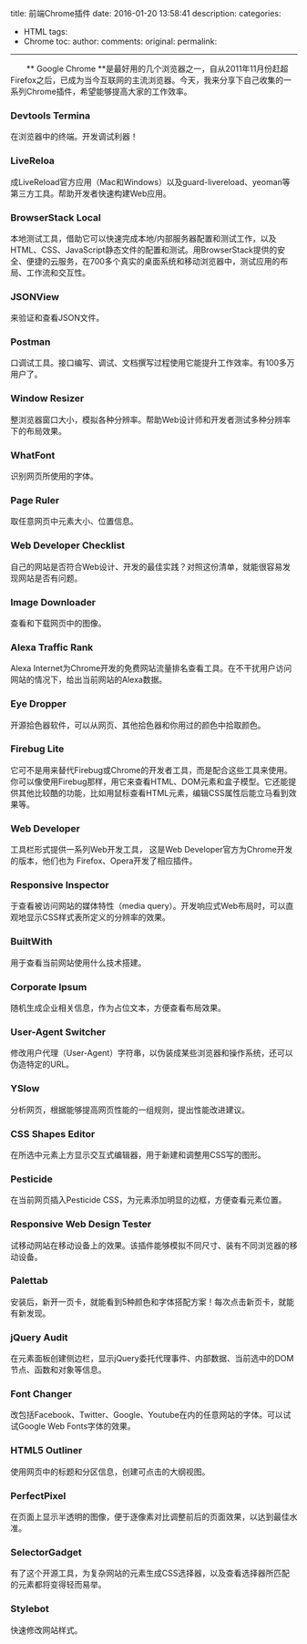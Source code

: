 title:  前端Chrome插件
date: 2016-01-20 13:58:41
description: 
categories:
- HTML
tags:
- Chrome
toc:
author:
comments:
original:
permalink: 
---
　　** Google Chrome **是最好用的几个浏览器之一，自从2011年11月份赶超Firefox之后，已成为当今互联网的主流浏览器。今天，我来分享下自己收集的一系列Chrome插件，希望能够提高大家的工作效率。
<!-- more -->

### Devtools Termina
在浏览器中的终端。开发调试利器！

### LiveReloa
成LiveReload官方应用（Mac和Windows）以及guard-livereload、yeoman等第三方工具。帮助开发者快速构建Web应用。

### BrowserStack Local
本地测试工具，借助它可以快速完成本地/内部服务器配置和测试工作，以及HTML、CSS、JavaScript静态文件的配置和测试。用BrowserStack提供的安全、便捷的云服务，在700多个真实的桌面系统和移动浏览器中，测试应用的布局、工作流和交互性。

### JSONView
来验证和查看JSON文件。

### Postman
口调试工具。接口编写、调试、文档撰写过程使用它能提升工作效率。有100多万用户了。

### Window Resizer
整浏览器窗口大小，模拟各种分辨率。帮助Web设计师和开发者测试多种分辨率下的布局效果。

### WhatFont
识别网页所使用的字体。

### Page Ruler
取任意网页中元素大小、位置信息。

### Web Developer Checklist 
自己的网站是否符合Web设计、开发的最佳实践？对照这份清单，就能很容易发现网站是否有问题。

### Image Downloader
查看和下载网页中的图像。

### Alexa Traffic Rank
Alexa Internet为Chrome开发的免费网站流量排名查看工具。在不干扰用户访问网站的情况下，给出当前网站的Alexa数据。

### Eye Dropper
开源拾色器软件，可以从网页、其他拾色器和你用过的颜色中拾取颜色。

### Firebug Lite
它可不是用来替代Firebug或Chrome的开发者工具，而是配合这些工具来使用。你可以像使用Firebug那样，用它来查看HTML、DOM元素和盒子模型。它还能提供其他比较酷的功能，比如用鼠标查看HTML元素，编辑CSS属性后能立马看到效果等。

### Web Developer
工具栏形式提供一系列Web开发工具， 这是Web Developer官方为Chrome开发的版本，他们也为 Firefox、Opera开发了相应插件。

### Responsive Inspector
于查看被访问网站的媒体特性（media query）。开发响应式Web布局时，可以直观地显示CSS样式表所定义的分辨率的效果。

### BuiltWith
用于查看当前网站使用什么技术搭建。

### Corporate Ipsum
随机生成企业相关信息，作为占位文本，方便查看布局效果。

### User-Agent Switcher
修改用户代理（User-Agent）字符串，以伪装成某些浏览器和操作系统，还可以伪造特定的URL。

### YSlow
分析网页，根据能够提高网页性能的一组规则，提出性能改进建议。

### CSS Shapes Editor
在所选中元素上方显示交互式编辑器，用于新建和调整用CSS写的图形。

### Pesticide
在当前网页插入Pesticide CSS，为元素添加明显的边框，方便查看元素位置。

### Responsive Web Design Tester
试移动网站在移动设备上的效果。该插件能够模拟不同尺寸、装有不同浏览器的移动设备。

### Palettab
安装后，新开一页卡，就能看到5种颜色和字体搭配方案！每次点击新页卡，就能有新发现。

### jQuery Audit
在元素面板创建侧边栏，显示jQuery委托代理事件、内部数据、当前选中的DOM节点、函数和对象等信息。

### Font Changer
改包括Facebook、Twitter、Google、Youtube在内的任意网站的字体。可以试试Google Web Fonts字体的效果。

### HTML5 Outliner
使用网页中的标题和分区信息，创建可点击的大纲视图。

### PerfectPixel
在页面上显示半透明的图像，便于逐像素对比调整前后的页面效果，以达到最佳水准。

### SelectorGadget
有了这个开源工具，为复杂网站的元素生成CSS选择器，以及查看选择器所匹配的元素都将变得轻而易举。

### Stylebot
快速修改网站样式。
